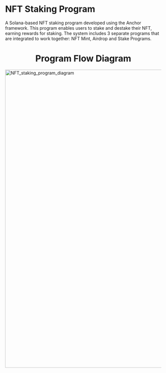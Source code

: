# NFT Staking Program

A Solana-based NFT staking program developed using the Anchor framework. This program enables users to stake and destake their NFT, earning rewards for staking. The system includes 3 separate programs that are integrated to work together: NFT Mint, Airdrop and Stake Programs.

<h1 align="center">Program Flow Diagram</h1>

<img width="964" alt="NFT_staking_program_diagram" src="https://github.com/Memewtoo/nft-staking-program/assets/60632424/d289a6d4-af99-4f03-9b81-c2ac21536f1e">

